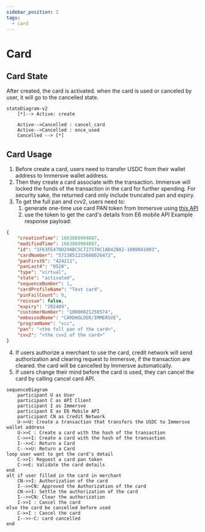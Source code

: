 ```yaml
---
sidebar_position: 2
tags:
  - card
---
```


# Card
## Card State
After created, the card is activated. when the card is used or canceled by user, it will go to the cancelled state. 
```mermaid
stateDiagram-v2
    [*]--> Active: create

    Active-->Cancelled : cancel_card
    Active-->Cancelled : once_used
    Cancelled --> [*]
```
## Card Usage
1. Before create a card, users need to transfer USDC from their wallet address to Immersve wallet address. 
1. Then they create a card associate with the transaction. Immersve will locked the funds of the transaction in the card for further spending. For security sake, the returned card only include truncated pan and expiry. 
1. To get the full pan and cvv2, users need to:
    1. generate one-time use card PAN token from Immersve using [this API](/api-reference/generate-card-pan-token)
    1. use the token to get the card's details from E6 mobile API
    Example response payload:

```json
{
    "creationTime": 1663888904887,
    "modifiedTime": 1663888904887,
    "id": "1F63FE470D29ABC5C727570C1AD42B82-1000041003",
    "cardNumber": "5713851215688026472",
    "panFirst6": "424211",
    "panLast4": "0528",
    "type": "virtual",
    "state": "activated",
    "sequenceNumber": 1,
    "cardProfileName": "Test card",
    "pinFailCount": 0,
    "reissue": false,
    "expiry": "202409",
    "customerNumber": "10000021250574",
    "embossedName": "CARDHOLDER/IMMERSVE",
    "programName": "vcc",
    "pan": "<the full pan of the card>",
    "cvv2": "<the cvv2 of the card>"
}
```
4. If users authorize a merchant to use the card, credit network will send authorization and clearing request to Immersve, if the transaction are cleared. the card will be cancelled by Immersve automatically.
5. If users change their mind before the card is used, they can cancel the card by calling cancel card API. 


```mermaid
sequenceDiagram
    participant U as User
    participant C as API Client
    participant I as Immersve
    participant E as E6 Mobile API
    participant CN as Credit Network
    U->>U: Create a transaction that transfers the USDC to Immersve wallet address
    U->>C : Create a card with the hash of the transaction
    C->>+I: Create a card with the hash of the transaction
    I-->>C: Return a Card
    C-->>U: Return a Card
loop user want to get the card's detail    
    C->>I: Request a card pan token
    C->>E: Validate the card details
end
alt if user filled in the card in merchant
    CN->>I: Authorization of the card
    I-->>CN: Approved the Authorization of the card
    CN->>I: Settle the authorization of the card
    I-->>CN: Clear the authorization
    I->>I : Cancel the card
else the card be cancelled before used
    C->>I : Cancel the card
    I-->>-C: card cancelled
end
```